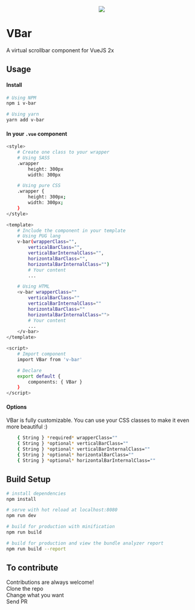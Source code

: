 <p align="center"><img src="https://github.com/luiguild/v-bar/blob/master/readme-image.png"></p>

# VBar

A virtual scrollbar component for VueJS 2x

## Usage
#### Install
``` bash
# Using NPM
npm i v-bar

# Using yarn
yarn add v-bar
```

#### In your `.vue` component
``` bash
<style>
    # Create one class to your wrapper
    # Using SASS
    .wrapper
        height: 300px
        width: 300px

    # Using pure CSS
    .wrapper {
        height: 300px;
        width: 300px;
    }
</style>

<template>
    # Include the component in your template
    # Using PUG lang
    v-bar(wrapperClass="",
        verticalBarClass="",
        verticalBarInternalClass="",
        horizontalBarClass="",
        horizontalBarInternalClass="")
        # Your content
        ...

    # Using HTML
    <v-bar wrapperClass=""
        verticalBarClass=""
        verticalBarInternalClass=""
        horizontalBarClass=""
        horizontalBarInternalClass="">
        # Your content
        ...
    </v-bar>
</template>

<script>
    # Import component
    import VBar from 'v-bar'

    # Declare
    export default {
        components: { VBar }
    }
</script>
```

#### Options
VBar is fully customizable. You can use your CSS classes to make it even more beautiful :)
``` bash
    { String } *required* wrapperClass=""
    { String } *optional* verticalBarClass=""
    { String } *optional* verticalBarInternalClass=""
    { String } *optional* horizontalBarClass=""
    { String } *optional* horizontalBarInternalClass=""
```

## Build Setup
``` bash
# install dependencies
npm install

# serve with hot reload at localhost:8080
npm run dev

# build for production with minification
npm run build

# build for production and view the bundle analyzer report
npm run build --report
```

## To contribute
Contributions are always welcome!
<br>Clone the repo
<br>Change what you want
<br>Send PR
